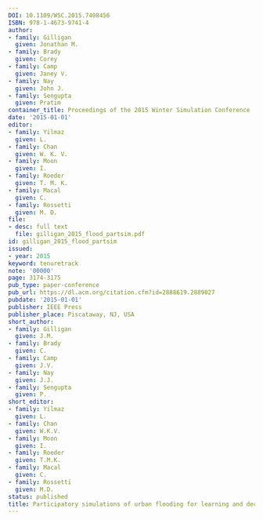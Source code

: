 ```yaml
---
DOI: 10.1109/WSC.2015.7408456
ISBN: 978-1-4673-9741-4
author:
- family: Gilligan
  given: Jonathan M.
- family: Brady
  given: Corey
- family: Camp
  given: Janey V.
- family: Nay
  given: John J.
- family: Sengupta
  given: Pratim
container_title: Proceedings of the 2015 Winter Simulation Conference
date: '2015-01-01'
editor:
- family: Yilmaz
  given: L.
- family: Chan
  given: W. K. V.
- family: Moon
  given: I.
- family: Roeder
  given: T. M. K.
- family: Macal
  given: C.
- family: Rossetti
  given: M. D.
file:
- desc: full text
  file: gilligan_2015_flood_partsim.pdf
id: gilligan_2015_flood_partsim
issued:
- year: 2015
keyword: tenuretrack
note: '00000'
page: 3174-3175
pub_type: paper-conference
pub_url: https://dl.acm.org/citation.cfm?id=2888619.2889027
pubdate: '2015-01-01'
publisher: IEEE Press
publisher_place: Piscataway, NJ, USA
short_author:
- family: Gilligan
  given: J.M.
- family: Brady
  given: C.
- family: Camp
  given: J.V.
- family: Nay
  given: J.J.
- family: Sengupta
  given: P.
short_editor:
- family: Yilmaz
  given: L.
- family: Chan
  given: W.K.V.
- family: Moon
  given: I.
- family: Roeder
  given: T.M.K.
- family: Macal
  given: C.
- family: Rossetti
  given: M.D.
status: published
title: Participatory simulations of urban flooding for learning and decision support
---
```


